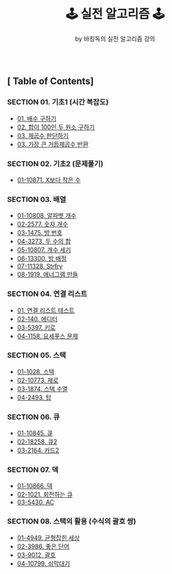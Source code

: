 <div align="center">

<h1> 🕹 <b>실전 알고리즘</b> 🕹 </h1>
<p> by 바킹독의 실전 알고리즘 강의 </p>

</div>

<br>
<br>

## [ Table of Contents]
### **SECTION 01. 기초1 (시간 복잡도)**
- [01. 배수 구하기](https://github.com/kellyihyeon/algorithm/blob/main/barkingdog-tutorial/src/com/github/kellyihyeon/section01_timecomplexity/MultipleFinder.java)
- [02. 합이 100인 두 원소 구하기](https://github.com/kellyihyeon/algorithm/blob/main/barkingdog-tutorial/src/com/github/kellyihyeon/section01_timecomplexity/PairWithSum100Finder.java)
- [03. 제곱수 판단하기](https://github.com/kellyihyeon/algorithm/blob/main/barkingdog-tutorial/src/com/github/kellyihyeon/section01_timecomplexity/PerfectSquare.java)
- [03. 가장 큰 거듭제곱수 반환](https://github.com/kellyihyeon/algorithm/blob/main/barkingdog-tutorial/src/com/github/kellyihyeon/section01_timecomplexity/MaxPowerFinder.java)

### **SECTION 02. 기초2 (문제풀기)**
- [01-10871. X보다 작은 수](https://github.com/kellyihyeon/algorithm/blob/main/barkingdog-tutorial/src/com/github/kellyihyeon/section02_basic/NumberLessThanX.java)

### **SECTION 03. 배열**
- [01-10808. 알파벳 개수](https://github.com/kellyihyeon/algorithm/blob/main/barkingdog-tutorial/src/com/github/kellyihyeon/section03_array/AlphabetCounter.java)
- [02-2577. 숫자 개수](https://github.com/kellyihyeon/algorithm/blob/main/barkingdog-tutorial/src/com/github/kellyihyeon/section03_array/NumbersCounter.java)
- [03-1475. 방 번호](https://github.com/kellyihyeon/algorithm/blob/main/barkingdog-tutorial/src/com/github/kellyihyeon/section03_array/RoomNumber.java)
- [04-3273. 두 수의 합](https://github.com/kellyihyeon/algorithm/blob/main/barkingdog-tutorial/src/com/github/kellyihyeon/section03_array/TwoNumberSum.java)
- [05-10807. 개수 세기](https://github.com/kellyihyeon/algorithm/blob/main/barkingdog-tutorial/src/com/github/kellyihyeon/section03_array/Counter.java)
- [06-13300. 방 배정](https://github.com/kellyihyeon/algorithm/blob/main/barkingdog-tutorial/src/com/github/kellyihyeon/section03_array/RoomAssignment.java)
- [07-11328. Strfry](https://github.com/kellyihyeon/algorithm/blob/main/barkingdog-tutorial/src/com/github/kellyihyeon/section03_array/Strfry.java)
- [08-1919. 애너그램 만들](https://github.com/kellyihyeon/algorithm/blob/main/barkingdog-tutorial/src/com/github/kellyihyeon/section03_array/AnagramSolver.java)

### **SECTION 04. 연결 리스트**
- [01. 연결 리스트 테스트](https://github.com/kellyihyeon/algorithm/blob/main/barkingdog-tutorial/src/com/github/kellyihyeon/section04linkedlist/LinkedListTest.java)
- [02-140. 에디터](https://github.com/kellyihyeon/algorithm/blob/main/barkingdog-tutorial/src/com/github/kellyihyeon/section04linkedlist/Editor.java)
- [03-5397. 키로](https://github.com/kellyihyeon/algorithm/blob/main/barkingdog-tutorial/src/com/github/kellyihyeon/section04linkedlist/Keylogger.java)
- [04-1158. 요세푸스 문제](https://github.com/kellyihyeon/algorithm/blob/main/barkingdog-tutorial/src/com/github/kellyihyeon/section04linkedlist/JosephusProblem.java)

### **SECTION 05. 스택**
- [01-1028. 스택](https://github.com/kellyihyeon/algorithm/blob/main/barkingdog-tutorial/src/com/github/kellyihyeon/section05stack/Stack.java)
- [02-10773. 제로](https://github.com/kellyihyeon/algorithm/blob/main/barkingdog-tutorial/src/com/github/kellyihyeon/section05stack/Zero.java)
- [03-1874. 스택 수열](https://github.com/kellyihyeon/algorithm/blob/main/barkingdog-tutorial/src/com/github/kellyihyeon/section05stack/StackSequence.java)
- [04-2493. 탑](https://github.com/kellyihyeon/algorithm/blob/main/barkingdog-tutorial/src/com/github/kellyihyeon/section05stack/LaserTower.java)

### **SECTION 06. 큐**
- [01-10845. 큐](https://github.com/kellyihyeon/algorithm/blob/main/barkingdog-tutorial/src/com/github/kellyihyeon/section06queue/Queue.java)
- [02-18258. 큐2](https://github.com/kellyihyeon/algorithm/blob/main/barkingdog-tutorial/src/com/github/kellyihyeon/section06queue/OptimizedQueue.java)
- [03-2164. 카드2](https://github.com/kellyihyeon/algorithm/blob/main/barkingdog-tutorial/src/com/github/kellyihyeon/section06queue/Card.java)

### **SECTION 07. 덱**
- [01-10866. 덱](https://github.com/kellyihyeon/algorithm/blob/main/barkingdog-tutorial/src/com/github/kellyihyeon/section07Deque/Deque.java)
- [02-1021. 회전하는 큐](https://github.com/kellyihyeon/algorithm/blob/main/barkingdog-tutorial/src/com/github/kellyihyeon/section07Deque/RotatingQueue.java)
- [03-5430. AC](https://github.com/kellyihyeon/algorithm/blob/main/barkingdog-tutorial/src/com/github/kellyihyeon/section07Deque/Ac.java)

### **SECTION 08. 스택의 활용 (수식의 괄호 쌍)**
- [01-4949. 균형잡힌 세상](https://github.com/kellyihyeon/algorithm/blob/main/barkingdog-tutorial/src/com/github/kellyihyeon/section08stackutilization/BalancedUniverse.java)
- [02-3986. 좋은 단어](https://github.com/kellyihyeon/algorithm/blob/main/barkingdog-tutorial/src/com/github/kellyihyeon/section08stackutilization/GoodWord.java)
- [03-9012. 괄호](https://github.com/kellyihyeon/algorithm/blob/main/barkingdog-tutorial/src/com/github/kellyihyeon/section08stackutilization/ParenthesisString.java)
- [04-10799. 쇠막대기](https://github.com/kellyihyeon/algorithm/blob/main/barkingdog-tutorial/src/com/github/kellyihyeon/section08stackutilization/Pipe.java)